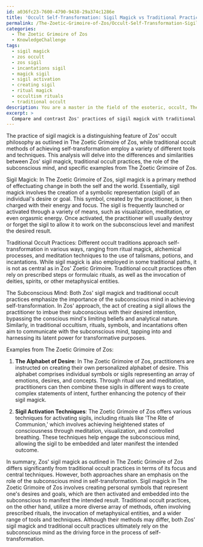 ```yaml
---
id: a036fc23-7600-4790-9438-29a374c1286e
title: 'Occult Self-Transformation: Sigil Magick vs Traditional Practices'
permalink: /The-Zoetic-Grimoire-of-Zos/Occult-Self-Transformation-Sigil-Magick-vs-Traditional-Practices/
categories:
  - The Zoetic Grimoire of Zos
  - KnowledgeChallenge
tags:
  - sigil magick
  - zos occult
  - zos sigil
  - incantations sigil
  - magick sigil
  - sigil activation
  - creating sigil
  - ritual magick
  - occultism rituals
  - traditional occult
description: You are a master in the field of the esoteric, occult, The Zoetic Grimoire of Zos and Education. You are a writer of tests, challenges, books and deep knowledge on The Zoetic Grimoire of Zos for initiates and students to gain deep insights and understanding from. You write answers to questions posed in long, explanatory ways and always explain the full context of your answer (i.e., related concepts, formulas, examples, or history), as well as the step-by-step thinking process you take to answer the challenges. Be rigorous and thorough, and summarize the key themes, ideas, and conclusions at the end.
excerpt: > 
  Compare and contrast Zos' practices of sigil magick with traditional occult methods of achieving self-transformation, highlighting the role of the subconscious in both approaches and providing examples of the application of these methods from The Zoetic Grimoire of Zos.
---
```

The practice of sigil magick is a distinguishing feature of Zos' occult philosophy as outlined in The Zoetic Grimoire of Zos, while traditional occult methods of achieving self-transformation employ a variety of different tools and techniques. This analysis will delve into the differences and similarities between Zos' sigil magick, traditional occult practices, the role of the subconscious mind, and specific examples from The Zoetic Grimoire of Zos.

Sigil Magick: In The Zoetic Grimoire of Zos, sigil magick is a primary method of effectuating change in both the self and the world. Essentially, sigil magick involves the creation of a symbolic representation (sigil) of an individual's desire or goal. This symbol, created by the practitioner, is then charged with their energy and focus. The sigil is frequently launched or activated through a variety of means, such as visualization, meditation, or even orgasmic energy. Once activated, the practitioner will usually destroy or forget the sigil to allow it to work on the subconscious level and manifest the desired result.

Traditional Occult Practices: Different occult traditions approach self-transformation in various ways, ranging from ritual magick, alchemical processes, and meditation techniques to the use of talismans, potions, and incantations. While sigil magick is also employed in some traditional paths, it is not as central as in Zos' Zoetic Grimoire. Traditional occult practices often rely on prescribed steps or formulaic rituals, as well as the invocation of deities, spirits, or other metaphysical entities.

The Subconscious Mind: Both Zos' sigil magick and traditional occult practices emphasize the importance of the subconscious mind in achieving self-transformation. In Zos' approach, the act of creating a sigil allows the practitioner to imbue their subconscious with their desired intention, bypassing the conscious mind's limiting beliefs and analytical nature. Similarly, in traditional occultism, rituals, symbols, and incantations often aim to communicate with the subconscious mind, tapping into and harnessing its latent power for transformative purposes.

Examples from The Zoetic Grimoire of Zos:

1. **The Alphabet of Desire**: In The Zoetic Grimoire of Zos, practitioners are instructed on creating their own personalized alphabet of desire. This alphabet comprises individual symbols or sigils representing an array of emotions, desires, and concepts. Through ritual use and meditation, practitioners can then combine these sigils in different ways to create complex statements of intent, further enhancing the potency of their sigil magick.

2. **Sigil Activation Techniques**: The Zoetic Grimoire of Zos offers various techniques for activating sigils, including rituals like 'The Rite of Communion,' which involves achieving heightened states of consciousness through meditation, visualization, and controlled breathing. These techniques help engage the subconscious mind, allowing the sigil to be embedded and later manifest the intended outcome.

In summary, Zos' sigil magick as outlined in The Zoetic Grimoire of Zos differs significantly from traditional occult practices in terms of its focus and central techniques. However, both approaches share an emphasis on the role of the subconscious mind in self-transformation. Sigil magick in The Zoetic Grimoire of Zos involves creating personal symbols that represent one's desires and goals, which are then activated and embedded into the subconscious to manifest the intended result. Traditional occult practices, on the other hand, utilize a more diverse array of methods, often involving prescribed rituals, the invocation of metaphysical entities, and a wider range of tools and techniques. Although their methods may differ, both Zos' sigil magick and traditional occult practices ultimately rely on the subconscious mind as the driving force in the process of self-transformation.

